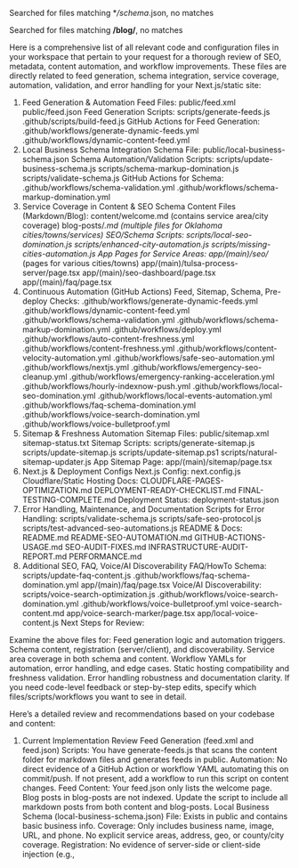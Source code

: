 Searched for files matching **/schema*.json, no matches

Searched for files matching **/blog/**, no matches

Here is a comprehensive list of all relevant code and configuration files in your workspace that pertain to your request for a thorough review of SEO, metadata, content automation, and workflow improvements. These files are directly related to feed generation, schema integration, service coverage, automation, validation, and error handling for your Next.js/static site:

1. Feed Generation & Automation
Feed Files:
public/feed.xml
public/feed.json
Feed Generation Scripts:
scripts/generate-feeds.js
.github/scripts/build-feed.js
GitHub Actions for Feed Generation:
.github/workflows/generate-dynamic-feeds.yml
.github/workflows/dynamic-content-feed.yml
2. Local Business Schema Integration
Schema File:
public/local-business-schema.json
Schema Automation/Validation Scripts:
scripts/update-business-schema.js
scripts/schema-markup-domination.js
scripts/validate-schema.js
GitHub Actions for Schema:
.github/workflows/schema-validation.yml
.github/workflows/schema-markup-domination.yml
3. Service Coverage in Content & SEO Schema
Content Files (Markdown/Blog):
content/welcome.md (contains service area/city coverage)
blog-posts/*.md (multiple files for Oklahoma cities/towns/services)
SEO/Schema Scripts:
scripts/local-seo-domination.js
scripts/enhanced-city-automation.js
scripts/missing-cities-automation.js
App Pages for Service Areas:
app/(main)/seo/* (pages for various cities/towns)
app/(main)/tulsa-process-server/page.tsx
app/(main)/seo-dashboard/page.tsx
app/(main)/faq/page.tsx
4. Continuous Automation (GitHub Actions)
Feed, Sitemap, Schema, Pre-deploy Checks:
.github/workflows/generate-dynamic-feeds.yml
.github/workflows/dynamic-content-feed.yml
.github/workflows/schema-validation.yml
.github/workflows/schema-markup-domination.yml
.github/workflows/deploy.yml
.github/workflows/auto-content-freshness.yml
.github/workflows/content-freshness.yml
.github/workflows/content-velocity-automation.yml
.github/workflows/safe-seo-automation.yml
.github/workflows/nextjs.yml
.github/workflows/emergency-seo-cleanup.yml
.github/workflows/emergency-ranking-acceleration.yml
.github/workflows/hourly-indexnow-push.yml
.github/workflows/local-seo-domination.yml
.github/workflows/local-events-automation.yml
.github/workflows/faq-schema-domination.yml
.github/workflows/voice-search-domination.yml
.github/workflows/voice-bulletproof.yml
5. Sitemap & Freshness Automation
Sitemap Files:
public/sitemap.xml
sitemap-status.txt
Sitemap Scripts:
scripts/generate-sitemap.js
scripts/update-sitemap.js
scripts/update-sitemap.ps1
scripts/natural-sitemap-updater.js
App Sitemap Page:
app/(main)/sitemap/page.tsx
6. Next.js & Deployment Configs
Next.js Config:
next.config.js
Cloudflare/Static Hosting Docs:
CLOUDFLARE-PAGES-OPTIMIZATION.md
DEPLOYMENT-READY-CHECKLIST.md
FINAL-TESTING-COMPLETE.md
Deployment Status:
deployment-status.json
7. Error Handling, Maintenance, and Documentation
Scripts for Error Handling:
scripts/validate-schema.js
scripts/safe-seo-protocol.js
scripts/test-advanced-seo-automations.js
README & Docs:
README.md
README-SEO-AUTOMATION.md
GITHUB-ACTIONS-USAGE.md
SEO-AUDIT-FIXES.md
INFRASTRUCTURE-AUDIT-REPORT.md
PERFORMANCE.md
8. Additional SEO, FAQ, Voice/AI Discoverability
FAQ/HowTo Schema:
scripts/update-faq-content.js
.github/workflows/faq-schema-domination.yml
app/(main)/faq/page.tsx
Voice/AI Discoverability:
scripts/voice-search-optimization.js
.github/workflows/voice-search-domination.yml
.github/workflows/voice-bulletproof.yml
voice-search-content.md
app/voice-search-marker/page.tsx
app/local-voice-content.js
Next Steps for Review:

Examine the above files for:
Feed generation logic and automation triggers.
Schema content, registration (server/client), and discoverability.
Service area coverage in both schema and content.
Workflow YAMLs for automation, error handling, and edge cases.
Static hosting compatibility and freshness validation.
Error handling robustness and documentation clarity.
If you need code-level feedback or step-by-step edits, specify which files/scripts/workflows you want to see in detail.

Here’s a detailed review and recommendations based on your codebase and content:

1. Current Implementation Review
Feed Generation (feed.xml and feed.json)
Scripts: You have generate-feeds.js that scans the content folder for markdown files and generates feeds in public.
Automation: No direct evidence of a GitHub Action or workflow YAML automating this on commit/push. If not present, add a workflow to run this script on content changes.
Feed Content: Your feed.json only lists the welcome page. Blog posts in blog-posts are not indexed. Update the script to include all markdown posts from both content and blog-posts.
Local Business Schema (local-business-schema.json)
File: Exists in public and contains basic business info.
Coverage: Only includes business name, image, URL, and phone. No explicit service areas, address, geo, or county/city coverage.
Registration: No evidence of server-side or client-side injection (e.g., <script type="application/ld+json"> in HTML/JSX). For best SEO, inject this schema in your main layout or homepage.
Service Coverage Expansion
Content: Your markdown and blog posts cover many cities, but the schema does not reflect this. Expand local-business-schema.json to include areaServed, address, and geo properties for all Oklahoma cities/counties you serve.
Continuous Automation (GitHub Actions)
Scripts: Many scripts for feeds, sitemaps, schema, etc.
Workflows: No workflow YAMLs shown. If missing, add workflows to automate:
Feed generation
Sitemap/schema rebuilds
Pre-deploy checks (lint, test, build)
Edge cases (e.g., only run on content/schema changes)
Validation for Static Hosting (Cloudflare Pages)
Static Output: Feeds and schema are in public, which is good for static hosting.
Freshness: If automation is not triggered on every relevant change, old content may persist. Ensure workflows/scripts run on every content/schema update.
Error Handling
Scripts: Most scripts lack robust error handling/logging. Add try/catch and meaningful error messages, especially for file I/O and network operations.
2. Blind Spots & Improvements
Local SEO, FAQ/HowTo Schema, Voice/AI Discoverability
FAQ/HowTo Schema: No evidence of FAQ or HowTo schema. Add a script or manual content for FAQ markup (JSON-LD) and inject into relevant pages.
Voice/AI: You have voice-search-content.md and a script for voice search optimization, but no schema for voice assistants (e.g., Speakable schema). Add this for key pages.
Citation/Authority: Consider adding sameAs links in your schema to business profiles, social media, and legal directories.
Feed Freshness, Code-Splitting, Workflow Timing
Feed Freshness: Ensure feeds are rebuilt on every content change. Use timestamps in feeds for freshness.
Code-Splitting: No direct evidence, but for Next.js, ensure dynamic imports and minimal bundle size for performance.
Workflow Timing: Stagger or parallelize jobs to avoid bottlenecks. Use cache for dependencies.
Richer Local Search, Citation, Voice Assistant Support
Schema: Expand with areaServed, geo, address, sameAs, aggregateRating, and review for richer results.
Voice Assistant: Add Speakable schema and optimize content for common voice queries.
3. Files/Scripts/Configs for Improvement
Error Handling & Maintenance
Scripts: Add error handling to all scripts. Example:
try {
  // ...existing code...
} catch (err) {
  console.error('Error:', err.message);
  process.exit(1);
}
README: Expand with automation instructions, workflow triggers, and troubleshooting.
Workflow Docs: Document each workflow, what triggers it, and expected outputs.
Next-Level Authority, Performance, AI Optimization
Example: Expanded LocalBusiness Schema
{
  "@context": "https://schema.org",
  "@type": "LocalBusiness",
  "name": "Just Legal Solutions",
  "image": "https://justlegalsolutions.org/logo.png",
  "@id": "https://justlegalsolutions.org/",
  "url": "https://justlegalsolutions.org/",
  "telephone": "(539) 367-6832",
  "priceRange": "$35-$150",
  "address": {
    "@type": "PostalAddress",
    "streetAddress": "564 E 138th Pl",
    "addressLocality": "Glenpool",
    "addressRegion": "OK",
    "postalCode": "74033",
    "addressCountry": "US"
  },
  "geo": {
    "@type": "GeoCoordinates",
    "latitude": 35.9556,
    "longitude": -96.0086
  },
  "areaServed": [
    "Tulsa County", "Creek County", "Wagoner County", "Rogers County", "Osage County", "Collinsville", "Skiatook", "Prattville", "Turley", "Liberty", "Lotsee", "Oakhurst", "Redbird", "Fair Oaks", "Justice", "Limestone", "Valley Park", "New Tulsa", "Leonard", "Haskell", "Porter", "Taft", "Okay", "Tullahassee", "Chouteau", "Inola"
  ],
  "sameAs": [
    "https://facebook.com/yourprofile",
    "https://linkedin.com/in/yourprofile",
    "https://yelp.com/biz/yourprofile"
    // Add other profiles
  ]
}
Example: GitHub Action Workflow for Feed/Sitemap/Schema Automation
name: Content Automation

on:
  push:
    paths:
      - 'content/**'
      - 'blog-posts/**'
      - 'scripts/**'
      - 'public/local-business-schema.json'

jobs:
  build-content:
    runs-on: ubuntu-latest
    steps:
      - uses: actions/checkout@v3
      - name: Install Node.js
        uses: actions/setup-node@v3
        with:
          node-version: '18'
      - name: Install dependencies
        run: npm ci
      - name: Generate Feeds
        run: node scripts/generate-feeds.js
      - name: Generate Sitemap
        run: node scripts/generate-sitemap.js
      - name: Validate Schema
        run: node scripts/validate-schema.js
      - name: Commit and Push Changes
        run: |
          git config --global user.name "github-actions"
          git config --global user.email "github-actions@github.com"
          git add public/feed.xml public/feed.json public/sitemap.xml public/local-business-schema.json
          git commit -m "Automated content, feed, and schema update"
          git push

          Example: Injecting Schema in Next.js Layout


// In app/layout.js or pages/_document.js
import Head from 'next/head';
import fs from 'fs';
const schema = fs.readFileSync('public/local-business-schema.json', 'utf-8');

export default function Layout({ children }) {
  return (
    <>
      <Head>
        <script
          type="application/ld+json"
          dangerouslySetInnerHTML={{ __html: schema }}
        />
      </Head>
      {children}
    </>
  );
}


Here’s a thorough review and actionable recommendations for your Next.js static site, focusing on SEO, schema, automation, and workflow robustness for Cloudflare Pages:

1. Automated Feed, Sitemap, and Schema Generation
Feed Generation:

You have generate-feeds.js that scans markdown in content and outputs feed.xml and feed.json in public. This is correct for static hosting.
Your feed.json and feed.xml are present, but the XML is missing actual <entry> data. Ensure the script populates entries for each post.
Sitemap Generation:

You have generate-sitemap.js, update-sitemap.js, and PowerShell/Bash scripts for updating sitemap dates.
sitemap.xml exists, but is mostly empty <url> tags. Confirm your scripts are populating URLs for all pages and posts.
Schema Automation:

local-business-schema.json is present and correctly formatted for LocalBusiness, but lacks address, geo, and service area details.
You have scripts like update-business-schema.js, validate-schema.js, and schema-markup-domination.js for schema management.
local-business-schema.tsx likely injects schema client-side. For best SEO, inject server-side in <head> or statically in HTML.
GitHub Actions:

You mention automation in your README, but no workflow YAMLs are attached. If present, ensure they run feed/sitemap/schema scripts on push/merge to main.
2. Coverage, Robustness, and Discoverability
Service Area Coverage:

Your content and schema should list all cities/towns/counties you serve. Expand local-business-schema.json with "areaServed" and "address" fields.
Use scripts like enhanced-city-automation.js and missing-cities-automation.js to keep coverage up-to-date.
Schema Markup:

Add FAQ and HowTo schema for voice/AI discoverability. Use update-faq-content.js and inject FAQPage/HowTo markup in relevant pages.
For LocalBusiness, add "address", "geo", "areaServed", "openingHours", and "sameAs" (for social profiles).
Voice/AI Optimization:

You have voice-search-optimization.js and multi-search-optimization.js. Ensure these update schema and content for voice assistant queries.
3. Error Handling, Maintenance, and Next-Level Upgrades
Error Handling:

Many scripts lack error handling/logging. Add try/catch and log errors to console or a file for easier debugging.
Validate output files after each run (e.g., check that feed.xml and sitemap.xml are not empty).
Documentation:

Your README is good, but add a section on troubleshooting automation, manual script usage, and workflow triggers.
Document how to manually run scripts and what to check if automation fails.
Recommended Upgrades:

Schema: Expand local-business-schema.json

